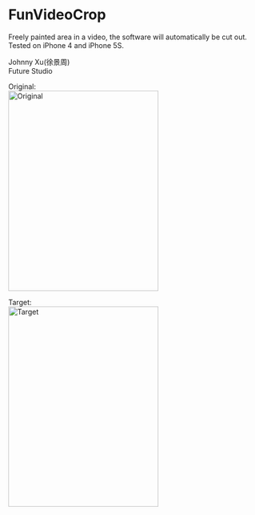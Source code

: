 # FunVideoCrop
Freely painted area in a video, the software will automatically be cut out. Tested on iPhone 4 and iPhone 5S.

Johnny Xu(徐景周)  
Future Studio
  
Original:  
<img src="https://github.com/xujingzhou/FunVideoCrop/blob/master/Resource/Demo/EN_640x960_1.png" width = "300" height = "400" alt="Original" align=center />

Target:  
<img src="https://github.com/xujingzhou/FunVideoCrop/blob/master/Resource/Demo/EN_640x960_2.png" width = "300" height = "400" alt="Target" align=center />
